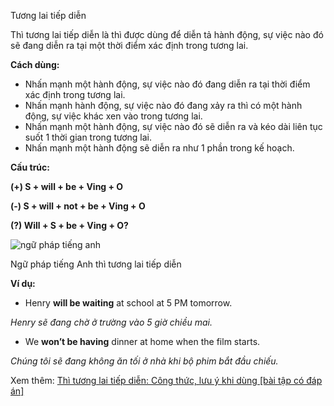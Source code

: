 Tương lai tiếp diễn

Thì tương lai tiếp diễn là thì được dùng để diễn tả hành động, sự việc nào đó sẽ đang diễn ra tại một thời điểm xác định trong tương lai. 

**Cách dùng:**

- Nhấn mạnh một hành động, sự việc nào đó đang diễn ra tại thời điểm xác định trong tương lai.
- Nhấn mạnh hành động, sự việc nào đó đang xảy ra thì có một hành động, sự việc khác xen vào trong tương lai.
- Nhấn mạnh một hành động, sự việc nào đó sẽ diễn ra và kéo dài liên tục suốt 1 thời gian trong tương lai.
- Nhấn mạnh một hành động sẽ diễn ra như 1 phần trong kế hoạch.

**Cấu trúc:**

**(+) S + will + be + Ving + O**

**(-) S + will + not + be + Ving + O**

**(?) Will + S + be + Ving + O?**

![ngữ pháp tiếng anh](https://flyer.vn/wp-content/uploads/2023/01/ngu-phap-tieng-anh-10.jpg)

Ngữ pháp tiếng Anh thì tương lai tiếp diễn

**Ví dụ:**

- Henry **will be waiting** at school at 5 PM tomorrow. 

_Henry sẽ đang chờ ở trường vào 5 giờ chiều mai._

- We **won’t be having** dinner at home when the film starts.

_Chúng tôi sẽ đang không ăn tối ở nhà khi bộ phim bắt đầu chiếu._

Xem thêm: [Thì tương lai tiếp diễn: Công thức, lưu ý khi dùng [bài tập có đáp án]](https://flyer.vn/thi-tuong-lai-tiep-dien/)